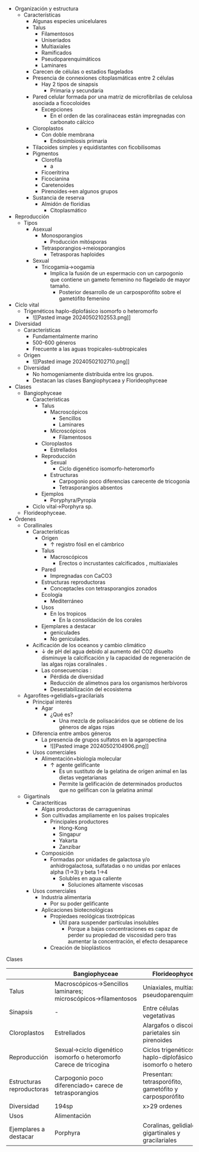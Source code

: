 - Organización y estructura
	- Características
		- Algunas especies unicelulares
		- Talus
			- Filamentosos
			- Uniseriados
			- Multiaxiales
			- Ramificados
			- Pseudoparenquimáticos
			- Laminares
		- Carecen de células o estadios flagelados
		- Presencia de connexiones citoplasmáticas entre 2 células
			- Hay 2 tipos de sinapsis
				- Primaria y secundaria
		- Pared celular formada por una matriz de microfibrilas de celulosa asociada a ficocoloides
			- Excepciones
				- En el orden de las coralinaceas están impregnadas con carbonato cálcico
		- Cloroplastos
			- Con doble membrana
				- Endosimbiosis primaria
		- Tilacoides simples y equidistantes con ficobilisomas
		- Pigmentos
			- Clorofila
				- a
			- Ficoeritrina
			- Ficocianina
			- Caretenoides
			- Pirenoides→en algunos grupos
		- Sustancia de reserva
			- Almidón de floridias
				- Citoplasmático
- Reproducción
	- Tipos
		- Asexual
			- Monosporangios
				- Producción mitósporas
			- Tetrasporangios→meiosporangios
				- Tetrasporas haploides
		- Sexual
			- Tricogamia→oogamia
				- Implica la fusión de un espermacio con un carpogonio que contiene un gameto femenino no flagelado de mayor tamaño.
					- Posterior desarrollo de un carposporófito sobre el gametófito femenino
- Ciclo vital
	- Trigenéticos haplo-diplofásico isomorfo o heteromorfo
		- ![[Pasted image 20240502102553.png]]
- Diversidad
	- Características
		- Fundamentalmente marino
		- 500-600 géneros
		- Frecuente a las aguas tropicales-subtropicales
	- Origen
		- ![[Pasted image 20240502102710.png]]
	- Diversidad
		- No homogeniamente distribuida entre los grupos.
		- Destacan las clases Bangiophycaea y Florideophyceae
- Clases
	- Bangiophyceae
		- Características
			- Talus
				- Macroscópicos
					- Sencillos
					- Laminares 
				- Microscópicos
					- Filamentosos
			- Cloroplastos
				- Estrellados
			- Reproducción
				- Sexual
					- Ciclo digenético isomorfo-heteromorfo
				- Estructuras
					- Carpogonio poco diferencias carecente de tricogonia
					- Tetrasporangios absentos
			- Ejemplos
				- Poryphyra/Pyropia
		- Ciclo vital→Porphyra sp.
	- Florideophyceae.
- Órdenes
	- Corallinales
		- Características
			- Origen 
				- ↑ registro fósil en el cámbrico
			- Talus
				- Macroscópicos
					- Erectos o incrustantes calcificados , multiaxiales
			- Pared
				- Impregnadas con CaCO3
			- Estructuras reproductoras
				- Conceptacles con tetrasporangios zonados
			- Ecología
				- Mediterráneo
			- Usos
				- En los tropicos
					- En la consolidación de los corales
			- Ejemplares a destacar
				- geniculades
				- No geniculades.
		-  Acificación de los oceanos y cambio climático
			- ↓ de pH del agua debido al aumento del CO2 disuelto disminuye la calcificación y la capacidad de regeneración de las algas rojas coralinales .
			- Las consecuencias :
				- Pérdida de diversidad 
				- Reducción de alimetnos para los organismos herbívoros
				- Desestabilización del ecosistema
	- Agarofites→gelidials+gracilarials
		- Principal interés
			- Agar
				- ¿Qué es?
					- Una mezcla de polisacáridos que se obtiene de los géneros de algas rojas
		- Diferencia entre ambos géneros
			- La presencia de grupos sulfatos en la agaropectina
				- ![[Pasted image 20240502104906.png]]
		- Usos comerciales
			- Alimentación+biología molecular
				- ↑ agente gelificante
					- Es un sustituto de la gelatina de origen animal en las dietas vegetarianas 
					- Permite la gelificación de determinados productos que no gelifican con la gelatina animal 
	- Gigartinals
		- Caracteríticas
			- Algas productoras de carragueninas
			- Son cultivadas ampliamente  en los países tropicales
				- Principales productores
					- Hong-Kong
					- Singapur
					- Yakarta
					- Zanzíbar
			- Composición
				- Formadas por unidades de galactosa y/o anhidrogalactosa, sulfatadas o no unidas por enlaces alpha (1→3) y beta 1→4
					- Solubles en agua caliente
						- Soluciones altamente viscosas
		- Usos comerciales
			- Industria alimentaria 
				- Por su poder gelificante
			- Aplicaciones biotecnológicas
				- Propiedaes reológicas tixotrópicas
					- Útil para suspender partículas insolubles 
						- Porque a bajas concentraciones es capaz de perder su propiedad de viscosidad pero tras aumentar la concentración, el efecto desaparece
				- Creación de bioplásticos

Clases

|                           | Bangiophyceae                                                      | Florideophyceae                                               |
| ------------------------- | ------------------------------------------------------------------ | ------------------------------------------------------------- |
| Talus                     | Macroscópicos→Sencillos laminares; microscópicos→filamentosos      | Uniaxiales, multiaxiales pseudoparenquimáticos                |
| Sinapsis                  | -                                                                  | Entre células vegetativas                                     |
| Cloroplastos              | Estrellados                                                        | Alargafos o discoides, parietales sin pirenoides              |
| Reproducción              | Sexual→ciclo digenético isomorfo o heteromorfo Carece de tricogina | Ciclos trigenéticos haplo-diplofásico, isomorfo o heteromorfo |
| Estructuras reproductoras | Carpogonio poco diferenciado+ carece de tetrasporangios            | Presentan: tetrasporófito, gametófito y carposporófito        |
| Diversidad                | 194sp                                                              | x>29 ordenes                                                  |
| Usos                      | Alimentación                                                       |                                                               |
| Ejemplares a destacar     | Porphyra                                                           | Coralinas, gelidiales, gigartinales y gracilariales           |
